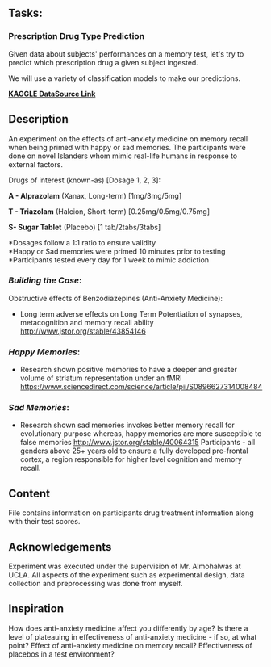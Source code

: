 ## __Tasks__:
### Prescription Drug Type Prediction
Given data about subjects' performances on a memory test, let's try to predict which prescription drug a given subject ingested.

We will use a variety of classification models to make our predictions.

__[__KAGGLE DataSource Link__](https://www.kaggle.com/steveahn/memory-test-on-drugged-islanders-data)__

## __Description__

An experiment on the effects of anti-anxiety medicine on memory recall when being primed with happy or sad memories. The participants were done on novel Islanders whom mimic real-life humans in response to external factors.

Drugs of interest (known-as) [Dosage 1, 2, 3]:

__A - Alprazolam__ (Xanax, Long-term) [1mg/3mg/5mg]

__T - Triazolam__ (Halcion, Short-term) [0.25mg/0.5mg/0.75mg]

__S- Sugar Tablet__ (Placebo) [1 tab/2tabs/3tabs]

*Dosages follow a 1:1 ratio to ensure validity<br>
*Happy or Sad memories were primed 10 minutes prior to testing<br>
*Participants tested every day for 1 week to mimic addiction<br>

### _Building the Case_:
Obstructive effects of Benzodiazepines (Anti-Anxiety Medicine):

- Long term adverse effects on Long Term Potentiation of synapses, metacognition and memory recall ability
http://www.jstor.org/stable/43854146
### _Happy Memories_:

- Research shown positive memories to have a deeper and greater volume of striatum representation under an fMRI
https://www.sciencedirect.com/science/article/pii/S0896627314008484
### _Sad Memories_:

- Research shown sad memories invokes better memory recall for evolutionary purpose whereas, happy memories are more susceptible to false memories
http://www.jstor.org/stable/40064315
Participants - all genders above 25+ years old to ensure a fully developed pre-frontal cortex, a region responsible for higher level cognition and memory recall.

## Content
File contains information on participants drug treatment information along with their test scores.

## Acknowledgements
Experiment was executed under the supervision of Mr. Almohalwas at UCLA.
All aspects of the experiment such as experimental design, data collection and preprocessing was done from myself.

## Inspiration
How does anti-anxiety medicine affect you differently by age?
Is there a level of plateauing in effectiveness of anti-anxiety medicine - if so, at what point?
Effect of anti-anxiety medicine on memory recall?
Effectiveness of placebos in a test environment?
